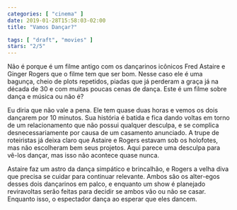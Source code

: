 ```yaml
---
categories: [ "cinema" ]
date: 2019-01-28T15:58:03-02:00
title: "Vamos Dançar?"

tags: [ "draft", "movies" ]
stars: "2/5"
---
```

Não é porque é um filme antigo com os dançarinos icônicos Fred Astaire e Ginger Rogers que o filme tem que ser bom. Nesse caso ele é uma bagunça, cheio de plots repetidos, piadas que já perderam a graça já na década de 30 e com muitas poucas cenas de dança. Este é um filme sobre dança e música ou não é?

Eu diria que não vale a pena. Ele tem quase duas horas e vemos os dois dançarem por 10 minutos. Sua história é batida e fica dando voltas em torno de um relacionamento que não possui qualquer desculpa, e se complica desnecessariamente por causa de um casamento anunciado. A trupe de roteiristas já deixa claro que Astaire e Rogers estavam sob os holofotes, mas não escolheram bem seus projetos. Aqui parece uma desculpa para vê-los dançar, mas isso não acontece quase nunca.

Astaire faz um astro da dança simpático e brincalhão, e Rogers a velha diva que precisa se cuidar para continuar relevante. Ambos são os alter-egos desses dois dançarinos em palco, e enquanto um show é planejado reviravoltas serão feitas para decidir se ambos vão ou não se casar. Enquanto isso, o espectador dança ao esperar que eles dancem.
